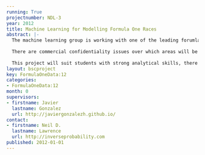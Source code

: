 ```yaml
---
running: True
projectnumber: NDL-3
year: 2012
title: Machine Learning for Modelling Formula One Races
abstract: |-
  The machine learning group is working with one of the leading forumla one teams in analysis of data generated in Formula One races with the aim of improving strategy. With this aim we are running one or more projects this year focussed on Formula One data. Formula one is a data intensive sport, information about the location of each team’s car during the race is provided to the teams. Optimization of pit stop strategy can make the difference between winning and loosing the race.
  
  There are commercial confidentiality issues over which areas will be studied, but interested students can discuss these areas directly with Professor Lawrence.
  
  This project will suit students with strong analytical skills, there will be a focus on linear algebra and probabilistic inference in the software.
layout: bscproject
key: FormulaOneData:12
categories:
- FormulaOneData:12
month: 0
supervisors:
- firstname: Javier
  lastname: Gonzalez
  url: http://javiergonzalezh.github.io/
contact:
- firstname: Neil D.
  lastname: Lawrence
  url: http://inverseprobability.com
published: 2012-01-01
---
```

